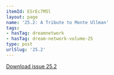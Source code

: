 ```yaml
---
itemId: ESrEc7M5l
layout: page
name: '25.2: A Tribute to Monte Ullman'
tags:
- hasTag: dreamnetwork
- hasTag: dream-network-volume-25
type: post
urlSlug: '25.2'
---
```

<a href="../files/pdfs/Volume_25/25.2_monte_ullman.pdf" download="">Download issue 25.2</a>